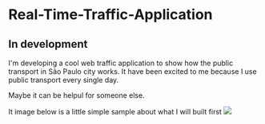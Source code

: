 # Real-Time-Traffic-Application

## In development

I'm developing a cool web traffic application to show how the public transport in São Paulo city works.
It have been excited to me because I use public transport every single day.

Maybe it can be helpul for someone else. 

It image below is a little simple sample about what I will built first
![](https://uploaddeimagens.com.br/images/000/773/852/original/real_time_traffic_application1.png?1478905955)



